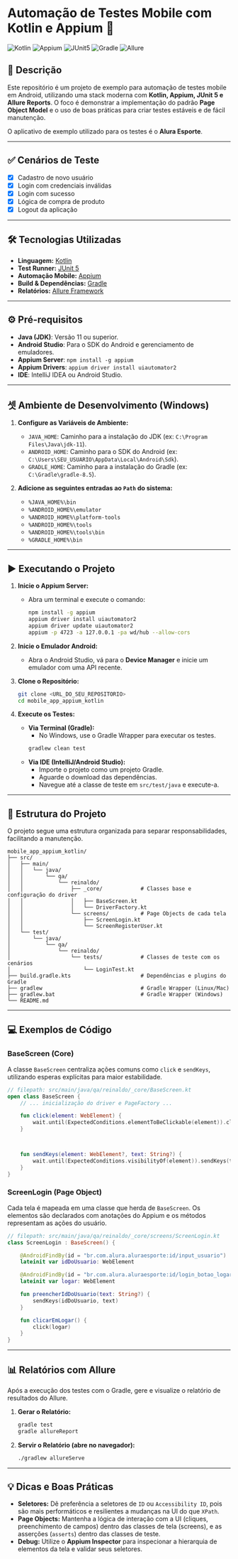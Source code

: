 # Automação de Testes Mobile com Kotlin e Appium 🚀

![Kotlin](https://img.shields.io/badge/Kotlin-1.9.x-blue.svg?logo=kotlin)
![Appium](https://img.shields.io/badge/Appium-2.x-green.svg?logo=appium)
![JUnit5](https://img.shields.io/badge/JUnit-5-blue.svg?logo=junit5)
![Gradle](https://img.shields.io/badge/Gradle-8.x-blue.svg?logo=gradle)
![Allure](https://img.shields.io/badge/Allure-Report-orange.svg?logo=allure-framework)

## 📖 Descrição

Este repositório é um projeto de exemplo para automação de testes mobile em Android, utilizando uma stack moderna com **Kotlin, Appium, JUnit 5 e Allure Reports**. O foco é demonstrar a implementação do padrão **Page Object Model** e o uso de boas práticas para criar testes estáveis e de fácil manutenção.

O aplicativo de exemplo utilizado para os testes é o **Alura Esporte**.

---

## ✅ Cenários de Teste

-   [x] Cadastro de novo usuário
-   [x] Login com credenciais inválidas
-   [x] Login com sucesso
-   [x] Lógica de compra de produto
-   [x] Logout da aplicação

---

## 🛠️ Tecnologias Utilizadas

*   **Linguagem:** [Kotlin](https://kotlinlang.org/)
*   **Test Runner:** [JUnit 5](https://junit.org/junit5/)
*   **Automação Mobile:** [Appium](http://appium.io/)
*   **Build & Dependências:** [Gradle](https://gradle.org/)
*   **Relatórios:** [Allure Framework](https://allurereport.org/)

---

## ⚙️ Pré-requisitos

*   **Java (JDK)**: Versão 11 ou superior.
*   **Android Studio**: Para o SDK do Android e gerenciamento de emuladores.
*   **Appium Server**: `npm install -g appium`
*   **Appium Drivers**: `appium driver install uiautomator2`
*   **IDE**: IntelliJ IDEA ou Android Studio.

---

## 셋 Ambiente de Desenvolvimento (Windows)

1.  **Configure as Variáveis de Ambiente:**
    *   `JAVA_HOME`: Caminho para a instalação do JDK (ex: `C:\Program Files\Java\jdk-11`).
    *   `ANDROID_HOME`: Caminho para o SDK do Android (ex: `C:\Users\SEU_USUARIO\AppData\Local\Android\Sdk`).
    *   `GRADLE_HOME`: Caminho para a instalação do Gradle (ex: `C:\Gradle\gradle-8.5`).

2.  **Adicione as seguintes entradas ao `Path` do sistema:**
    *   `%JAVA_HOME%\bin`
    *   `%ANDROID_HOME%\emulator`
    *   `%ANDROID_HOME%\platform-tools`
    *   `%ANDROID_HOME%\tools`
    *   `%ANDROID_HOME%\tools\bin`
    *   `%GRADLE_HOME%\bin`

---

## ▶️ Executando o Projeto

1.  **Inicie o Appium Server:**
    *   Abra um terminal e execute o comando:
        ```bash
        npm install -g appium 
        appium driver install uiautomator2
        appium driver update uiautomator2
        appium -p 4723 -a 127.0.0.1 -pa wd/hub --allow-cors
        ```

2.  **Inicie o Emulador Android:**
    *   Abra o Android Studio, vá para o **Device Manager** e inicie um emulador com uma API recente.

3.  **Clone o Repositório:**
    ```bash
    git clone <URL_DO_SEU_REPOSITORIO>
    cd mobile_app_appium_kotlin
    ```

4.  **Execute os Testes:**
    *   **Via Terminal (Gradle):**
        *   No Windows, use o Gradle Wrapper para executar os testes.
        ```bash
        gradlew clean test
        ```
    *   **Via IDE (IntelliJ/Android Studio):**
        *   Importe o projeto como um projeto Gradle.
        *   Aguarde o download das dependências.
        *   Navegue até a classe de teste em `src/test/java` e execute-a.

---

## 📂 Estrutura do Projeto

O projeto segue uma estrutura organizada para separar responsabilidades, facilitando a manutenção.

```
mobile_app_appium_kotlin/
├── src/
│   ├── main/
│   │   └── java/
│   │       └── qa/
│   │           └── reinaldo/
│   │               ├── _core/            # Classes base e configuração do driver
│   │               │   ├── BaseScreen.kt
│   │               │   └── DriverFactory.kt
│   │               └── screens/          # Page Objects de cada tela
│   │                   ├── ScreenLogin.kt
│   │                   └── ScreenRegisterUser.kt
│   └── test/
│       └── java/
│           └── qa/
│               └── reinaldo/
│                   └── tests/            # Classes de teste com os cenários
│                       └── LoginTest.kt
├── build.gradle.kts                      # Dependências e plugins do Gradle
├── gradlew                               # Gradle Wrapper (Linux/Mac)
├── gradlew.bat                           # Gradle Wrapper (Windows)
└── README.md
```

---

## 💻 Exemplos de Código

### BaseScreen (Core)

A classe `BaseScreen` centraliza ações comuns como `click` e `sendKeys`, utilizando esperas explícitas para maior estabilidade.

```kotlin
// filepath: src/main/java/qa/reinaldo/_core/BaseScreen.kt
open class BaseScreen {
    // ... inicialização do driver e PageFactory ...

    fun click(element: WebElement) {
        wait.until(ExpectedConditions.elementToBeClickable(element)).click()
    }



    fun sendKeys(element: WebElement?, text: String?) {
        wait.until(ExpectedConditions.visibilityOf(element)).sendKeys(text)
    }
}
```

### ScreenLogin (Page Object)

Cada tela é mapeada em uma classe que herda de `BaseScreen`. Os elementos são declarados com anotações do Appium e os métodos representam as ações do usuário.

```kotlin
// filepath: src/main/java/qa/reinaldo/_core/screens/ScreenLogin.kt
class ScreenLogin : BaseScreen() {

    @AndroidFindBy(id = "br.com.alura.aluraesporte:id/input_usuario")
    lateinit var idDoUsuario: WebElement

    @AndroidFindBy(id = "br.com.alura.aluraesporte:id/login_botao_logar")
    lateinit var logar: WebElement

    fun preencherIdDoUsuario(text: String?) {
        sendKeys(idDoUsuario, text)
    }

    fun clicarEmLogar() {
        click(logar)
    }
}
```

---

## 📊 Relatórios com Allure

Após a execução dos testes com o Gradle, gere e visualize o relatório de resultados do Allure.

1.  **Gerar o Relatório:**
    ```bash
    gradle test
    gradle allureReport
    ```

2.  **Servir o Relatório (abre no navegador):**
    ```bash
    ./gradlew allureServe
    ```

---

## 💡 Dicas e Boas Práticas

*   **Seletores:** Dê preferência a seletores de `ID` ou `Accessibility ID`, pois são mais performáticos e resilientes a mudanças na UI do que `XPath`.
*   **Page Objects:** Mantenha a lógica de interação com a UI (cliques, preenchimento de campos) dentro das classes de tela (screens), e as asserções (`asserts`) dentro das classes de teste.
*   **Debug:** Utilize o **Appium Inspector** para inspecionar a hierarquia de elementos da tela e validar seus seletores.

